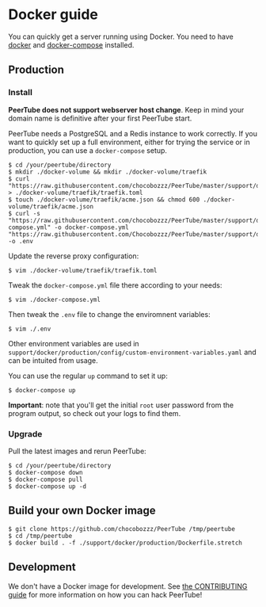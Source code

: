 # Docker guide

You can quickly get a server running using Docker. You need to have
[docker](https://www.docker.com/community-edition) and
[docker-compose](https://docs.docker.com/compose/install/) installed.

## Production

### Install

**PeerTube does not support webserver host change**. Keep in mind your domain name is definitive after your first PeerTube start.

PeerTube needs a PostgreSQL and a Redis instance to work correctly. If you want
to quickly set up a full environment, either for trying the service or in
production, you can use a `docker-compose` setup.

```shell
$ cd /your/peertube/directory
$ mkdir ./docker-volume && mkdir ./docker-volume/traefik
$ curl "https://raw.githubusercontent.com/chocobozzz/PeerTube/master/support/docker/production/config/traefik.toml" > ./docker-volume/traefik/traefik.toml
$ touch ./docker-volume/traefik/acme.json && chmod 600 ./docker-volume/traefik/acme.json
$ curl -s "https://raw.githubusercontent.com/chocobozzz/PeerTube/master/support/docker/production/docker-compose.yml" -o docker-compose.yml "https://raw.githubusercontent.com/Chocobozzz/PeerTube/master/support/docker/production/.env" -o .env
```

Update the reverse proxy configuration:

```shell
$ vim ./docker-volume/traefik/traefik.toml
```

Tweak the `docker-compose.yml` file there according to your needs:

```shell
$ vim ./docker-compose.yml
```

Then tweak the `.env` file to change the enviromnent variables:

```shell
$ vim ./.env
```

Other environment variables are used in
`support/docker/production/config/custom-environment-variables.yaml` and can be
intuited from usage.

You can use the regular `up` command to set it up:

```shell
$ docker-compose up
```

**Important**: note that you'll get the initial `root` user password from the
program output, so check out your logs to find them.

### Upgrade

Pull the latest images and rerun PeerTube:

```shell
$ cd /your/peertube/directory
$ docker-compose down
$ docker-compose pull
$ docker-compose up -d
```


## Build your own Docker image

```shell
$ git clone https://github.com/chocobozzz/PeerTube /tmp/peertube
$ cd /tmp/peertube
$ docker build . -f ./support/docker/production/Dockerfile.stretch
```

## Development

We don't have a Docker image for development. See [the CONTRIBUTING guide](https://github.com/Chocobozzz/PeerTube/blob/develop/.github/CONTRIBUTING.md#develop)
for more information on how you can hack PeerTube!
